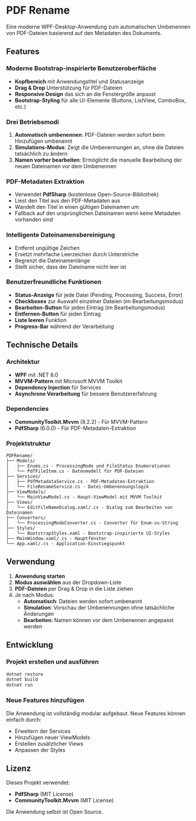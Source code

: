 # PDF Rename

Eine moderne WPF-Desktop-Anwendung zum automatischen Umbenennen von PDF-Dateien basierend auf den Metadaten des Dokuments.

## Features

### Moderne Bootstrap-inspirierte Benutzeroberfläche
- **Kopfbereich** mit Anwendungstitel und Statusanzeige
- **Drag & Drop** Unterstützung für PDF-Dateien
- **Responsive Design** das sich an die Fenstergröße anpasst
- **Bootstrap-Styling** für alle UI-Elemente (Buttons, ListView, ComboBox, etc.)

### Drei Betriebsmodi
1. **Automatisch umbenennen**: PDF-Dateien werden sofort beim Hinzufügen umbenannt
2. **Simulations-Modus**: Zeigt die Umbenennungen an, ohne die Dateien tatsächlich zu ändern
3. **Namen vorher bearbeiten**: Ermöglicht die manuelle Bearbeitung der neuen Dateinamen vor dem Umbenennen

### PDF-Metadaten Extraktion
- Verwendet **PdfSharp** (kostenlose Open-Source-Bibliothek)
- Liest den Titel aus den PDF-Metadaten aus
- Wandelt den Titel in einen gültigen Dateinamen um
- Fallback auf den ursprünglichen Dateinamen wenn keine Metadaten vorhanden sind

### Intelligente Dateinamensbereinigung
- Entfernt ungültige Zeichen
- Ersetzt mehrfache Leerzeichen durch Unterstriche
- Begrenzt die Dateinamenlänge
- Stellt sicher, dass der Dateiname nicht leer ist

### Benutzerfreundliche Funktionen
- **Status-Anzeige** für jede Datei (Pending, Processing, Success, Error)
- **Checkboxes** zur Auswahl einzelner Dateien (im Bearbeitungsmodus)
- **Bearbeiten-Button** für jeden Eintrag (im Bearbeitungsmodus)
- **Entfernen-Button** für jeden Eintrag
- **Liste leeren** Funktion
- **Progress-Bar** während der Verarbeitung

## Technische Details

### Architektur
- **WPF** mit .NET 8.0
- **MVVM-Pattern** mit Microsoft MVVM Toolkit
- **Dependency Injection** für Services
- **Asynchrone Verarbeitung** für bessere Benutzererfahrung

### Dependencies
- **CommunityToolkit.Mvvm** (8.2.2) - Für MVVM-Pattern
- **PdfSharp** (6.0.0) - Für PDF-Metadaten-Extraktion

### Projektstruktur
```
PDFRename/
├── Models/
│   ├── Enums.cs - ProcessingMode und FileStatus Enumerationen
│   └── PdfFileItem.cs - Datenmodell für PDF-Dateien
├── Services/
│   ├── PdfMetadataService.cs - PDF-Metadaten-Extraktion
│   └── FileRenameService.cs - Datei-Umbenennungslogik
├── ViewModels/
│   └── MainViewModel.cs - Haupt-ViewModel mit MVVM Toolkit
├── Views/
│   └── EditFileNameDialog.xaml/.cs - Dialog zum Bearbeiten von Dateinamen
├── Converters/
│   └── ProcessingModeConverter.cs - Converter für Enum-zu-String
├── Styles/
│   └── BootstrapStyles.xaml - Bootstrap-inspirierte UI-Styles
├── MainWindow.xaml/.cs - Hauptfenster
└── App.xaml/.cs - Application-Einstiegspunkt
```

## Verwendung

1. **Anwendung starten**
2. **Modus auswählen** aus der Dropdown-Liste
3. **PDF-Dateien** per Drag & Drop in die Liste ziehen
4. Je nach Modus:
   - **Automatisch**: Dateien werden sofort umbenannt
   - **Simulation**: Vorschau der Umbenennungen ohne tatsächliche Änderungen
   - **Bearbeiten**: Namen können vor dem Umbenennen angepasst werden

## Entwicklung

### Projekt erstellen und ausführen
```bash
dotnet restore
dotnet build
dotnet run
```

### Neue Features hinzufügen
Die Anwendung ist vollständig modular aufgebaut. Neue Features können einfach durch:
- Erweitern der Services
- Hinzufügen neuer ViewModels
- Erstellen zusätzlicher Views
- Anpassen der Styles

## Lizenz

Dieses Projekt verwendet:
- **PdfSharp** (MIT License)
- **CommunityToolkit.Mvvm** (MIT License)

Die Anwendung selbst ist Open Source.
